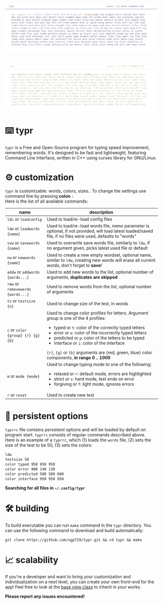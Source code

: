 ![](images/banner.png)
#
![](images/light_banner.png)

# ⌨️ typr
_`typr`_ is a Free and Open-Source program for typing speed improvement, remembering words. It's designed to be fast and lightweight, featuring Command Line Interface, written in C++ using curses library for GNU/Linux.

# ⚙️ customization 
_`typr`_ is customizable: words, colors, sizes..
To change the settings use command line by pressing __colon__ `:`<br>
Here is the list of all available commands:

| name | description |
|-----|-----|
| `ldc` or `loadconfig` | Used to load/re-load config files 
| `ldw` or `loadwords {name}`| Used to load/re-load words file, _name_ parameter is optional, if not provided, will load latest loaded/saved file, if no files were used, defaults to "words"
| `svw` or `savewords {name}` | Used to overwrite save words file, similarly to `ldw`, if no argument given, picks latest used file or default
| `nw` or `newwords {name}` | Used to create a new empty wordset, optional name, similar to `ldw`, creating new words will erase all current words, don't forget to __save__!
| `addw` or `addwords {words...}` | Used to add new words to the list, optional number of arguments, __duplicates are skipped__
| `rmw` or `removewords {words...}` | Used to remove words from the list, optional number of arguments
| `ts` or `testsize {n}` | Used to change size of the test, in words
| `c` or `color {group} {r} {g} {b}` | Used to change color profiles for letters. Argument _group_ is one of the 4 profiles: <ul> <li> typed or `t`: color of the correctly typed letters </li> <li> error or `e`: color of the incorrectly typed letters </li> <li> predicted or `p`: color of the letters to be typed </li> <li> interface or `i`: color of the interface </li> </ul> `{r}`, `{g}` or `{b}` arguments are (red, green, blue) color components, __in range 0 .. 1000__
| `m` or `mode {mode}` | Used to change typing mode to one of the following: <ul> <li>relaxed or `r`: default mode, errors are highlighted </li> <li> strict or `s`: hard mode, test ends on error </li> <li> forgiving or `f`: light mode, ignores errors </li> </ul>
| `r` or `reset` | Used to create new test

# 💾 persistent options
`typrrc` file contains _persistent_ options and will be loaded by default on program start. `typrrc` consists of regular commands described above.<br>
Here is an example of a `typrrc`, which (1) loads the `words` file, (2) sets the size of the test to be 50, (3) sets the colors:
```
ldw
testsize 50
color typed 950 950 950
color error 900 140 130
color predicted 500 500 600
color interface 950 950 950
```

__Searching for all files in `~/.config/typr`__

# 🛠️ building
To build executable you can run `make` command in the `typr` directory. You can use the following command to download and build automatically:
```
git clone https://github.com/sgp729/typr.git && cd typr && make
```

# 📈 scalability
If you're a developer and want to bring your customization and individualization on a next level, you can create your own front-end for the app! 
Feel free to look at the [base view class](https://github.com/sgp729/typr/tree/master/src/base_view.h) to inherit in your works.


__Please report any issues encountered!__
